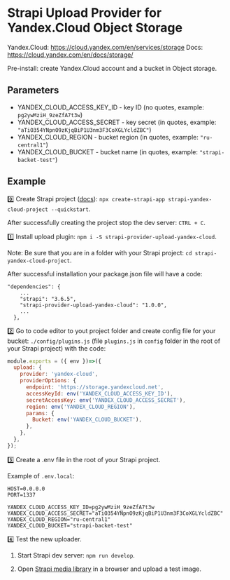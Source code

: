 # Strapi Upload Provider for Yandex.Cloud Object Storage

Yandex.Cloud: https://cloud.yandex.com/en/services/storage
Docs: https://cloud.yandex.com/en/docs/storage/

Pre-install: create Yandex.Cloud account and a bucket in Object storage.

## Parameters

- YANDEX_CLOUD_ACCESS_KEY_ID - key ID (no quotes, example: `pg2ywMziH_9zeZfA7t3w`)
- YANDEX_CLOUD_ACCESS_SECRET - key secret (in quotes, example: `"aTiO354YNpnO9zKjqBiP1U3nm3F3CoXGLYcldZBC"`)
- YANDEX_CLOUD_REGION - bucket region (in quotes, example: `"ru-central1"`)
- YANDEX_CLOUD_BUCKET - bucket name (in quotes, example: `"strapi-backet-test"`)

## Example

:zero:
Create Strapi project ([docs](https://strapi.io/documentation/developer-docs/latest/getting-started/quick-start.html)): `npx create-strapi-app strapi-yandex-cloud-project --quickstart`.

After successfully creating the project stop the dev server: `CTRL + C`.

:one:
Install upload plugin: `npm i -S strapi-provider-upload-yandex-cloud`.

Note: Be sure that you are in a folder with your Strapi project: `cd strapi-yandex-cloud-project`.

After successful installation your package.json file will have a code:

```
"dependencies": {
    ...
    "strapi": "3.6.5",
    "strapi-provider-upload-yandex-cloud": "1.0.0",
    ...
  },
```

:two:
Go to code editor to yout project folder and create config file for your bucket: `./config/plugins.js` (file `plugins.js` in `config` folder in the root of your Strapi project) with the code:

```javascript
module.exports = ({ env })=>({
  upload: {
    provider: 'yandex-cloud',
    providerOptions: {
      endpoint: 'https://storage.yandexcloud.net',
      accessKeyId: env('YANDEX_CLOUD_ACCESS_KEY_ID'),
      secretAccessKey: env('YANDEX_CLOUD_ACCESS_SECRET'),
      region: env('YANDEX_CLOUD_REGION'),
      params: {
        Bucket: env('YANDEX_CLOUD_BUCKET'),
      },
    },
  },
});
```

:three:
Create a .env file in the root of your Strapi project.

Example of `.env.local`:

```
HOST=0.0.0.0
PORT=1337

YANDEX_CLOUD_ACCESS_KEY_ID=pg2ywMziH_9zeZfA7t3w
YANDEX_CLOUD_ACCESS_SECRET="aTiO354YNpnO9zKjqBiP1U3nm3F3CoXGLYcldZBC"
YANDEX_CLOUD_REGION="ru-central1"
YANDEX_CLOUD_BUCKET="strapi-backet-test"
```

:four:
Test the new uploader.

1. Start Strapi dev server: `npm run develop`.

2. Open [Strapi media library](http://localhost:1337/admin/plugins/upload) in a browser and upload a test image.
